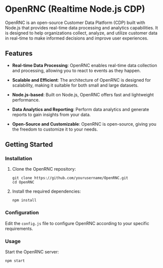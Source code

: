 # OpenRNC (Realtime Node.js CDP)

OpenRNC is an open-source Customer Data Platform (CDP) built with Node.js that provides real-time data processing and analytics capabilities. It is designed to help organizations collect, analyze, and utilize customer data in real-time to make informed decisions and improve user experiences.

## Features

- **Real-time Data Processing**: OpenRNC enables real-time data collection and processing, allowing you to react to events as they happen.

- **Scalable and Efficient**: The architecture of OpenRNC is designed for scalability, making it suitable for both small and large datasets.

- **Node.js-based**: Built on Node.js, OpenRNC offers fast and lightweight performance.

- **Data Analytics and Reporting**: Perform data analytics and generate reports to gain insights from your data.

- **Open-Source and Customizable**: OpenRNC is open-source, giving you the freedom to customize it to your needs.

## Getting Started

### Installation

1. Clone the OpenRNC repository:

    ```shell
    git clone https://github.com/yourusername/OpenRNC.git
    cd OpenRNC
    ```

2. Install the required dependencies:

    ```shell
    npm install
    ```

### Configuration

Edit the `config.js` file to configure OpenRNC according to your specific requirements.

### Usage

Start the OpenRNC server:

```shell
npm start
